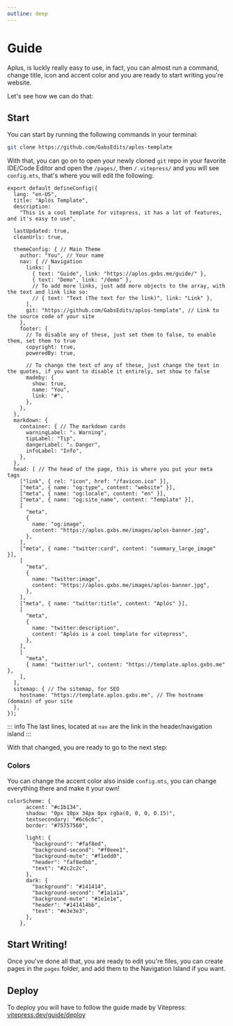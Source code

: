 ```yaml
---
outline: deep
---
```


# Guide

Aplus, is luckly really easy to use, in fact, you can almost run a command, change title, icon and accent color and you are ready to start writing you're website.

Let's see how we can do that:

## Start

You can start by running the following commands in your terminal:

```bash
git clone https://github.com/GabsEdits/aplos-template
```

With that, you can go on to open your newly cloned `git` repo in your favorite IDE/Code Editor and open the `/pages/`, then `/.vitepress/` and you will see `config.mts`, that's where you will edit the following:

```ts{3,5,11,14-15,19,23-24,28-30,46,51,59,62,67,72,76}
export default defineConfig({
  lang: "en-US",
  title: "Aplós Template",
  description:
    "This is a cool template for vitepress, it has a lot of features, and it's easy to use",

  lastUpdated: true,
  cleanUrls: true,

  themeConfig: { // Main Theme
    author: "You", // Your name
    nav: { // Navigation
      links: [ 
        { text: "Guide", link: "https://aplos.gxbs.me/guide/" },
        { text: "Demo", link: "/demo" },
        // To add more links, just add more objects to the array, with the text and link like so:
        // { text: "Text (The text for the link)", link: "Link" },
      ],
      git: "https://github.com/GabsEdits/aplos-template", // Link to the source code of your site
    },
    footer: {
      // To disable any of these, just set them to false, to enable them, set them to true
      copyright: true,
      poweredBy: true,

      // To change the text of any of these, just change the text in the quotes, if you want to disable it entirely, set show to false
      madeby: {
        show: true,
        name: "You",
        link: "#",
      },
    },
  },
  markdown: {
    container: { // The markdown cards
      warningLabel: "⚠ Warning",
      tipLabel: "Tip",
      dangerLabel: "⚠ Danger",
      infoLabel: "Info",
    },
  },
  head: [ // The head of the page, this is where you put your meta tags
    ["link", { rel: "icon", href: "/favicon.ico" }],
    ["meta", { name: "og:type", content: "website" }],
    ["meta", { name: "og:locale", content: "en" }],
    ["meta", { name: "og:site_name", content: "Template" }],
    [
      "meta",
      {
        name: "og:image",
        content: "https://aplos.gxbs.me/images/aplos-banner.jpg",
      },
    ],
    ["meta", { name: "twitter:card", content: "summary_large_image" }],
    [
      "meta",
      {
        name: "twitter:image",
        content: "https://aplos.gxbs.me/images/aplos-banner.jpg",
      },
    ],
    ["meta", { name: "twitter:title", content: "Aplós" }],
    [
      "meta",
      {
        name: "twitter:description",
        content: "Aplós is a cool template for vitepress",
      },
    ],
    [
      "meta",
      { name: "twitter:url", content: "https://template.aplos.gxbs.me" },
    ],
  ],
  sitemap: { // The sitemap, for SEO
    hostname: "https://template.aplos.gxbs.me", // The hostname (domain) of your site
  },
});

```

::: info
The last lines, located at `nav` are the link in the header/navigation island
:::

With that changed, you are ready to go to the next step:

### Colors

You can change the accent color also inside `config.mts`, you can change everything there and make it your own!

```ts{2,8-12,15-19}
colorScheme: {
      accent: "#c1b134",
      shadow: "0px 10px 34px 0px rgba(0, 0, 0, 0.15)",
      textsecondary: "#6c6c6c",
      border: "#75757560",

      light: {
        "background": "#faf8ed",
        "background-second": "#f0eee1",
        "background-mute": "#f1edd0",
        "header": "faf8edbb",
        "text": "#2c2c2c",
      },
      dark: {
        "background": "#141414",
        "background-second": "#1a1a1a",
        "background-mute": "#1e1e1e",
        "header": "#141414bb",
        "text": "#e3e3e3",
      },
    },
```


## Start Writing!

Once you've done all that, you are ready to edit you're files, you can create pages in the `pages` folder, and add them to the Navigation Island if you want.

## Deploy

To deploy you will have to follow the guide made by Vitepress: [vitepress.dev/guide/deploy](https://vitepress.dev/guide/deploy)
